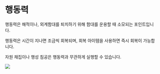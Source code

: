 # 행동력

 행동력은 해적이나, 외계함대를 퇴치하기 위해 함대를 운용할 때 소모되는 포인트입니다.

행동력은 시간이 지나면 조금씩 회복되며, 회복 아이템을 사용하면 즉시 회복이 가능합니다.

자원 채집이나 행성 침공은 행동력과 무관하게 실행할 수 있습니다.

![](http://astrokings.s3.amazonaws.com/html/img/help/801_001actionpoint.JPG)
